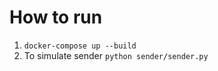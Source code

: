 # How to run

1. ```docker-compose up --build```
2. To simulate sender ```python sender/sender.py```
